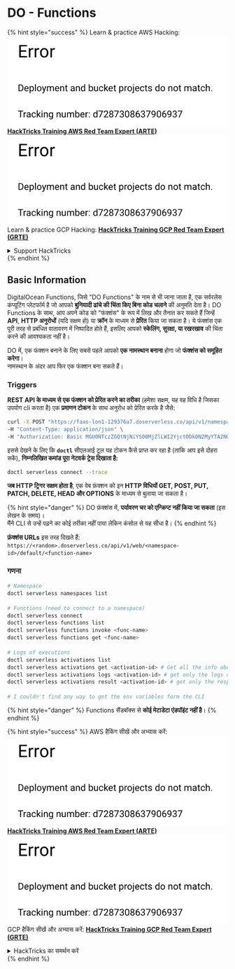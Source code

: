 # DO - Functions

{% hint style="success" %}
Learn & practice AWS Hacking:<img src="../../../.gitbook/assets/image (1) (1).png" alt="" data-size="line">[**HackTricks Training AWS Red Team Expert (ARTE)**](https://training.hacktricks.xyz/courses/arte)<img src="../../../.gitbook/assets/image (1) (1).png" alt="" data-size="line">\
Learn & practice GCP Hacking: <img src="../../../.gitbook/assets/image (2).png" alt="" data-size="line">[**HackTricks Training GCP Red Team Expert (GRTE)**<img src="../../../.gitbook/assets/image (2).png" alt="" data-size="line">](https://training.hacktricks.xyz/courses/grte)

<details>

<summary>Support HackTricks</summary>

* Check the [**subscription plans**](https://github.com/sponsors/carlospolop)!
* **Join the** 💬 [**Discord group**](https://discord.gg/hRep4RUj7f) or the [**telegram group**](https://t.me/peass) or **follow** us on **Twitter** 🐦 [**@hacktricks\_live**](https://twitter.com/hacktricks\_live)**.**
* **Share hacking tricks by submitting PRs to the** [**HackTricks**](https://github.com/carlospolop/hacktricks) and [**HackTricks Cloud**](https://github.com/carlospolop/hacktricks-cloud) github repos.

</details>
{% endhint %}

## Basic Information

DigitalOcean Functions, जिसे "DO Functions" के नाम से भी जाना जाता है, एक सर्वरलेस कंप्यूटिंग प्लेटफॉर्म है जो आपको **बुनियादी ढांचे की चिंता किए बिना कोड चलाने** की अनुमति देता है। DO Functions के साथ, आप अपने कोड को "फंक्शंस" के रूप में लिख और तैनात कर सकते हैं जिन्हें **API**, **HTTP अनुरोधों** (यदि सक्षम हो) या **क्रॉन** के माध्यम से **प्रेरित** किया जा सकता है। ये फंक्शंस एक पूरी तरह से प्रबंधित वातावरण में निष्पादित होते हैं, इसलिए आपको **स्केलिंग, सुरक्षा, या रखरखाव** की चिंता करने की आवश्यकता नहीं है।

DO में, एक फंक्शन बनाने के लिए सबसे पहले आपको **एक नामस्थान बनाना** होगा जो **फंक्शंस को समूहित करेगा**।\
नामस्थान के अंदर आप फिर एक फंक्शन बना सकते हैं।

### Triggers

**REST API के माध्यम से एक फंक्शन को प्रेरित करने का तरीका** (हमेशा सक्षम, यह वह विधि है जिसका उपयोग cli करता है) एक **प्रमाणन टोकन** के साथ अनुरोध को प्रेरित करके है जैसे:
```bash
curl -X POST "https://faas-lon1-129376a7.doserverless.co/api/v1/namespaces/fn-c100c012-65bf-4040-1230-2183764b7c23/actions/functionname?blocking=true&result=true" \
-H "Content-Type: application/json" \
-H "Authorization: Basic MGU0NTczZGQtNjNiYS00MjZlLWI2YjctODk0N2MyYTA2NGQ4OkhwVEllQ2t4djNZN2x6YjJiRmFGc1FERXBySVlWa1lEbUxtRE1aRTludXA1UUNlU2VpV0ZGNjNqWnVhYVdrTFg="
```
इससे देखने के लिए कि **`doctl`** सीएलआई टूल यह टोकन कैसे प्राप्त कर रहा है (ताकि आप इसे दोहरा सकें), **निम्नलिखित कमांड पूरा नेटवर्क ट्रेस दिखाता है:**
```bash
doctl serverless connect --trace
```
**जब HTTP ट्रिगर सक्षम होता है**, एक वेब फ़ंक्शन को इन **HTTP विधियों GET, POST, PUT, PATCH, DELETE, HEAD और OPTIONS** के माध्यम से बुलाया जा सकता है।

{% hint style="danger" %}
DO फ़ंक्शंस में, **पर्यावरण चर को एन्क्रिप्ट नहीं किया जा सकता** (इस लेखन के समय)।\
मैंने CLI से उन्हें पढ़ने का कोई तरीका नहीं पाया लेकिन कंसोल से यह सीधा है।
{% endhint %}

**फ़ंक्शंस URLs** इस तरह दिखते हैं: `https://<random>.doserverless.co/api/v1/web/<namespace-id>/default/<function-name>`

### गणना
```bash
# Namespace
doctl serverless namespaces list

# Functions (need to connect to a namespace)
doctl serverless connect
doctl serverless functions list
doctl serverless functions invoke <func-name>
doctl serverless functions get <func-name>

# Logs of executions
doctl serverless activations list
doctl serverless activations get <activation-id> # Get all the info about execution
doctl serverless activations logs <activation-id> # get only the logs of execution
doctl serverless activations result <activation-id> # get only the response result of execution

# I couldn't find any way to get the env variables form the CLI
```
{% hint style="danger" %}
Functions सैंडबॉक्स से **कोई मेटाडेटा एंडपॉइंट नहीं है**।
{% endhint %}

{% hint style="success" %}
AWS हैकिंग सीखें और अभ्यास करें:<img src="../../../.gitbook/assets/image (1) (1).png" alt="" data-size="line">[**HackTricks Training AWS Red Team Expert (ARTE)**](https://training.hacktricks.xyz/courses/arte)<img src="../../../.gitbook/assets/image (1) (1).png" alt="" data-size="line">\
GCP हैकिंग सीखें और अभ्यास करें: <img src="../../../.gitbook/assets/image (2).png" alt="" data-size="line">[**HackTricks Training GCP Red Team Expert (GRTE)**<img src="../../../.gitbook/assets/image (2).png" alt="" data-size="line">](https://training.hacktricks.xyz/courses/grte)

<details>

<summary>HackTricks का समर्थन करें</summary>

* [**सदस्यता योजनाएँ**](https://github.com/sponsors/carlospolop) देखें!
* **हमारे** 💬 [**Discord समूह**](https://discord.gg/hRep4RUj7f) या [**टेलीग्राम समूह**](https://t.me/peass) में शामिल हों या **हमें** **Twitter** 🐦 [**@hacktricks\_live**](https://twitter.com/hacktricks\_live)** पर फॉलो करें।**
* **हैकिंग ट्रिक्स साझा करें और** [**HackTricks**](https://github.com/carlospolop/hacktricks) और [**HackTricks Cloud**](https://github.com/carlospolop/hacktricks-cloud) गिटहब रिपोजिटरी में PR सबमिट करें।

</details>
{% endhint %}
